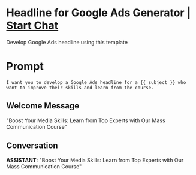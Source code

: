 

# Headline for Google Ads Generator | [Start Chat](https://gptcall.net/chat.html?data=%7B%22contact%22%3A%7B%22id%22%3A%22vViFTjZU3ebnM0XE-ed2t%22%2C%22flow%22%3Atrue%7D%7D)
Develop Google Ads headline using this template 

# Prompt

```
I want you to develop a Google Ads headline for a {{ subject }} who want to improve their skills and learn from the course. 

```

## Welcome Message
"Boost Your Media Skills: Learn from Top Experts with Our Mass Communication Course"

## Conversation

**ASSISTANT**: "Boost Your Media Skills: Learn from Top Experts with Our Mass Communication Course"

